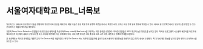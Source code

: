 ## 서울여자대학교 PBL_너목보


<span style="font-size:5px;">
딥보이스는 딥러닝과 음성 합성 기술을 결합하여 생성된 가짜 음성을 의미한다. 해당 기술은 음성 복원 등의 긍정적 측면을 지니나, 특정인 사칭, 보이스 피싱 등의 범죄 행위에 악용될 수 있다. 따라서 본 프로젝트에서는 딥보이스를 판별할 수 있는 온디바이스 애플리케이션을 제안한다.


 기존의 Deep Voice Detection 모델들은 대규모 음성 데이터를 학습하여 Deep voice와 Real voice를 구분하는 이진 분류를 수행한다. 이러한 모델들은 90% 부근의 높은 정확도를 보이고 있다. 하지만 프로그램이 시스템의 메모리를 과도하게 점유하므로 하드웨어 내에서 구동되지 못 하고 서버에 의존해야 하는 한계점이 있다. 서버 의존 방식은 서버 통신에 따른 시간 지연, 네트워크 연결성 문제를 유발한다.


본 프로젝트는 이러한 문제점을 해결하고자 On-Device AI를 개발하였다. 특히 On-Device AI는 기존의 모델들처럼 클라우드에 사용자의 개인정보를 전송하지 않고 장치 내에서 수행된다. 즉 기기에 개인 정보를 남기지 않아 데이터 프라이버시를 보호할 수 있다.
</span>
